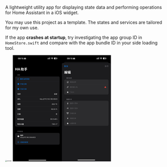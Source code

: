 A lightweight utility app for displaying state data and performing operations for Home Assistant in a iOS widget.

You may use this project as a template. The states and services are tailored for my own use.

If the app **crashes at startup**, try investigating the app group ID in `HomeStore.swift` and compare with the app bundle ID in your side loading tool.

<img src="assets/widget.gif" alt="screen" style="zoom:33%;" />

<img src="assets/page.png" alt="page" style="zoom:33%;" />